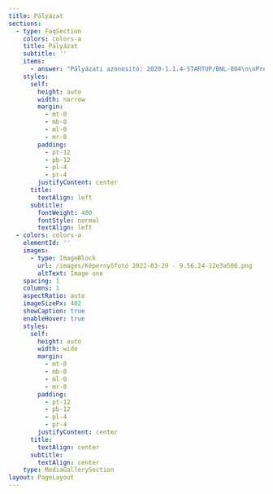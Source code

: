 ```yaml
---
title: Pályázat
sections:
  - type: FaqSection
    colors: colors-a
    title: Pályázat
    subtitle: ''
    items:
      - answer: "Pályázati azonosító: 2020-1.1.4-STARTUP/BNL-004\n\nProjekt címe:\_Appartman szálláshelykezelő szoftver fejlesztése és piacra vitele\n\nStartup neve:\_Appartman PMS Technologies Kft.\n\nProjekt szerződött támogatási összege: 28.800.000 Ft\n\nProjekt szerződött összköltsége: 36.000.000 Ft\n\nProjekt megvalósítási időszaka: 2021.11.01. - 2022.07.01.\n\nProjekt rövid összefogalása:\_Az Appartman egy felhasználóbarát szálláshelykezelő szoftver (PMS – Property management system), amely segíti a szálláshely tulajdonosokat vendégeik kötelező adminisztrációjában és kényelmi funkciókkal könnyíti meg a napi munkavégzést.\n\n![](/images/infoblokk.jpg)\n"
    styles:
      self:
        height: auto
        width: narrow
        margin:
          - mt-0
          - mb-0
          - ml-0
          - mr-0
        padding:
          - pt-12
          - pb-12
          - pl-4
          - pr-4
        justifyContent: center
      title:
        textAlign: left
      subtitle:
        fontWeight: 400
        fontStyle: normal
        textAlign: left
  - colors: colors-a
    elementId: ''
    images:
      - type: ImageBlock
        url: /images/Képernyőfotó 2022-03-29 - 9.56.24-12e3a506.png
        altText: Image one
    spacing: 1
    columns: 1
    aspectRatio: auto
    imageSizePx: 402
    showCaption: true
    enableHover: true
    styles:
      self:
        height: auto
        width: wide
        margin:
          - mt-0
          - mb-0
          - ml-0
          - mr-0
        padding:
          - pt-12
          - pb-12
          - pl-4
          - pr-4
        justifyContent: center
      title:
        textAlign: center
      subtitle:
        textAlign: center
    type: MediaGallerySection
layout: PageLayout
---
```


